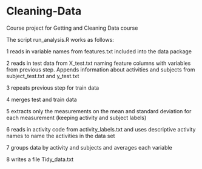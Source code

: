# Cleaning-Data
Course project for Getting and Cleaning Data course

The script run_analysis.R works as follows:

1 reads in variable names from features.txt included into the data package

2 reads in test data from X_test.txt naming feature columns with variables from previous step. Appends information about activities and subjects from subject_test.txt and y_test.txt

3 repeats previous step for train data

4 merges test and train data

5 extracts only the measurements on the mean and standard deviation for each measurement (keeping activity and subject labels)

6 reads in activity code from activity_labels.txt and uses descriptive activity names to name the activities in the data set

7 groups data by activity and subjects and averages each variable

8 writes a file Tidy_data.txt
